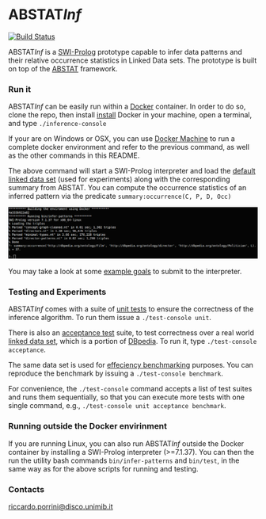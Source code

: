 # ABSTAT*Inf* 

[![Build Status](https://travis-ci.org/rporrini/abstat-akp-inference.svg?branch=master)](https://travis-ci.org/rporrini/abstat-akp-inference)

ABSTAT*Inf* is a [SWI-Prolog](http://www.swi-prolog.org) prototype capable to infer data patterns and their relative occurrence statistics in Linked Data sets. The prototype is built on top of the [ABSTAT](https://github.com/rporrini/abstat) framework.

### Run it

ABSTAT*Inf* can be easily run within a [Docker](https://www.docker.com/) container. In order to do so, clone the repo, then install [install](https://docs.docker.com/engine/installation/) Docker in your machine, open a terminal, and type ```./inference-console```

If your are on Windows or OSX, you can use [Docker Machine](https://docs.docker.com/machine/install-machine/) to run a complete docker environment and refer to the previous command, as well as the other commands in this README. 

The above command will start a SWI-Prolog interpreter and load the [default linked data set](summaries/dbpedia-2014) (used for experiments) along with the corresponding summary from ABSTAT. You can compute the occurrence statistics of an inferred pattern via the predicate ```summary:occurrence(C, P, D, Occ)```

![Inference Console](docs/inference-console.png?raw=true)

You may take a look at some [example goals](src/acceptance_tests.pl) to submit to the interpreter.

### Testing and Experiments

ABSTAT*Inf* comes with a suite of [unit tests](src/unit_tests.pl) to ensure the correctness of the inference algorithm. To run them issue a ```./test-console unit```.

There is also an [acceptance test](src/acceptance_tests.pl) suite, to test correctness over a real world [linked data set](summaries/dbpedia-2014), which is a portion of [DBpedia](http://dbpedia.org). To run it, type ```./test-console acceptance```.

The same data set is used for [effeciency benchmarking](src/benchmark_tests.pl) purposes. You can reproduce the benchmark by issuing a ```./test-console benchmark```.

For convenience, the ```./test-console``` command accepts a list of test suites and runs them sequentially, so that you can execute more tests with one single command, e.g., ```./test-console unit acceptance benchmark```.

### Running outside the Docker envirinment

If you are running Linux, you can also run ABSTAT*Inf* outside the Docker container by installing a SWI-Prolog interpreter (>=7.1.37). You can then the run the utility bash commands ```bin/infer-patterns``` and ```bin/test```, in the same way as for the above scripts for running and testing.

### Contacts
[riccardo.porrini@disco.unimib.it](mailto:riccardo.porrini@disco.unimib.it)
